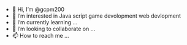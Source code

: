 - 👋 Hi, I’m @gcpm200
- 👀 I’m interested in Java script game devolopment web devlopment 
- 🌱 I’m currently learning ...
- 💞️ I’m looking to collaborate on ...
- 📫 How to reach me ...

<!---
gcpm200/gcpm200 is a ✨ special ✨ repository because its `README.md` (this file) appears on your GitHub profile.
You can click the Preview link to take a look at your changes.
--->
